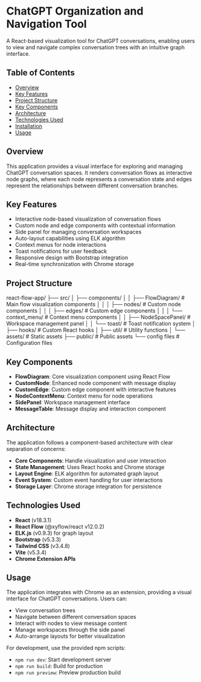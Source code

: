 # ChatGPT Organization and Navigation Tool

A React-based visualization tool for ChatGPT conversations, enabling users to view and navigate complex conversation trees with an intuitive graph interface.

## Table of Contents
- [Overview](#overview)
- [Key Features](#key-features)
- [Project Structure](#project-structure)
- [Key Components](#key-components)
- [Architecture](#architecture)
- [Technologies Used](#technologies-used)
- [Installation](#installation)
- [Usage](#usage)

## Overview
This application provides a visual interface for exploring and managing ChatGPT conversation spaces. It renders conversation flows as interactive node graphs, where each node represents a conversation state and edges represent the relationships between different conversation branches.

## Key Features
- Interactive node-based visualization of conversation flows
- Custom node and edge components with contextual information
- Side panel for managing conversation workspaces
- Auto-layout capabilities using ELK algorithm
- Context menus for node interactions
- Toast notifications for user feedback
- Responsive design with Bootstrap integration
- Real-time synchronization with Chrome storage

## Project Structure
react-flow-app/
├── src/
│ ├── components/
│ │ ├── FlowDiagram/ # Main flow visualization components
│ │ │ ├── nodes/ # Custom node components
│ │ │ ├── edges/ # Custom edge components
│ │ │ └── context_menu/ # Context menu components
│ │ ├── NodeSpacePanel/ # Workspace management panel
│ │ └── toast/ # Toast notification system
│ ├── hooks/ # Custom React hooks
│ ├── util/ # Utility functions
│ └── assets/ # Static assets
├── public/ # Public assets
└── config files # Configuration files


## Key Components
- **FlowDiagram**: Core visualization component using React Flow
- **CustomNode**: Enhanced node component with message display
- **CustomEdge**: Custom edge component with interactive features
- **NodeContextMenu**: Context menu for node operations
- **SidePanel**: Workspace management interface
- **MessageTable**: Message display and interaction component

## Architecture
The application follows a component-based architecture with clear separation of concerns:

- **Core Components**: Handle visualization and user interaction
- **State Management**: Uses React hooks and Chrome storage
- **Layout Engine**: ELK algorithm for automated graph layout
- **Event System**: Custom event handling for user interactions
- **Storage Layer**: Chrome storage integration for persistence

## Technologies Used
- **React** (v18.3.1)
- **React Flow** (@xyflow/react v12.0.2)
- **ELK.js** (v0.9.3) for graph layout
- **Bootstrap** (v5.3.3)
- **Tailwind CSS** (v3.4.8)
- **Vite** (v5.3.4)
- **Chrome Extension APIs**

## Usage
The application integrates with Chrome as an extension, providing a visual interface for ChatGPT conversations. Users can:
- View conversation trees
- Navigate between different conversation spaces
- Interact with nodes to view message content
- Manage workspaces through the side panel
- Auto-arrange layouts for better visualization

For development, use the provided npm scripts:
- `npm run dev`: Start development server
- `npm run build`: Build for production
- `npm run preview`: Preview production build